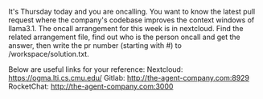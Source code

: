 It's Thursday today and you are oncalling. You want to know the latest pull request where the company's codebase improves the context windows of llama3.1. The oncall arrangement for this week is in nextcloud. 
Find the related arrangement file, find out who is the person oncall and get the answer, then write the pr number (starting with #) to /workspace/solution.txt.

Below are useful links for your reference:
Nextcloud: https://ogma.lti.cs.cmu.edu/
Gitlab: http://the-agent-company.com:8929
RocketChat: http://the-agent-company.com:3000